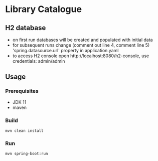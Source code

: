 # Library Catalogue

## H2 database

- on first run databases will be created and populated with initial data
- for subsequent runs change (comment out line 4, comment line 5) 'spring.datasource.url' property in application.yaml
- to access H2 console open http://localhost:8080/h2-console, use credentials: admin/admin

## Usage

### Prerequisites
- JDK 11
- maven

### Build 
```
mvn clean install
```

### Run 
```
mvn spring-boot:run
```

